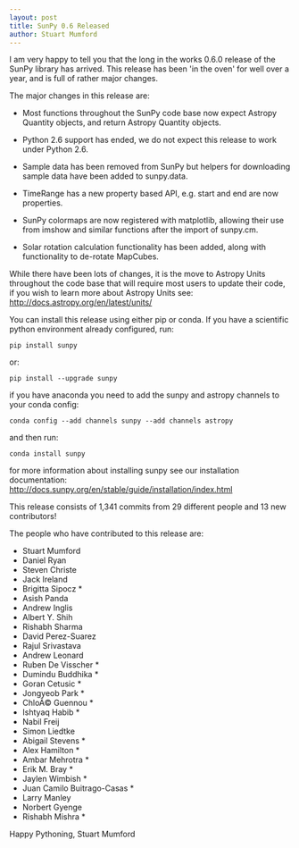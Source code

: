 ```yaml
---
layout: post
title: SunPy 0.6 Released
author: Stuart Mumford
---
```


I am very happy to tell you that the long in the works 0.6.0 release of
the SunPy library has arrived. This release has been 'in the oven' for
well over a year, and is full of rather major changes.


The major changes in this release are:

* Most functions throughout the SunPy code base now expect Astropy
Quantity objects, and return Astropy Quantity objects.

* Python 2.6 support has ended, we do not expect this release to
work under Python 2.6.

* Sample data has been removed from SunPy but helpers for
downloading sample data have been added to sunpy.data.

* TimeRange has a new property based API, e.g. start and end are
now properties.

* SunPy colormaps are now registered with matplotlib, allowing
their use from imshow and similar functions after the import
of sunpy.cm.

* Solar rotation calculation functionality has been added, along
with functionality to de-rotate MapCubes.


While there have been lots of changes, it is the move to Astropy Units
throughout the code base that will require most users to update their
code, if you wish to learn more about Astropy Units see:
http://docs.astropy.org/en/latest/units/


You can install this release using either pip or conda. If you have a
scientific python environment already configured, run:

    pip install sunpy

or:

    pip install --upgrade sunpy

if you have anaconda you need to add the sunpy and astropy channels to
your conda config:

    conda config --add channels sunpy --add channels astropy

and then run:

    conda install sunpy

for more information about installing sunpy see our installation
documentation: http://docs.sunpy.org/en/stable/guide/installation/index.html


This release consists of 1,341 commits from 29 different people and
13 new contributors!

The people who have contributed to this release are:


* Stuart Mumford
* Daniel Ryan
* Steven Christe
* Jack Ireland
* Brigitta Sipocz *
* Asish Panda
* Andrew Inglis
* Albert Y. Shih
* Rishabh Sharma
* David Perez-Suarez
* Rajul Srivastava
* Andrew Leonard
* Ruben De Visscher *
* Dumindu Buddhika *
* Goran Cetusic *
* Jongyeob Park *
* ChloÃ© Guennou *
* Ishtyaq Habib *
* Nabil Freij
* Simon Liedtke
* Abigail Stevens *
* Alex Hamilton *
* Ambar Mehrotra *
* Erik M. Bray *
* Jaylen Wimbish *
* Juan Camilo Buitrago-Casas *
* Larry Manley
* Norbert Gyenge
* Rishabh Mishra *



Happy Pythoning,
Stuart Mumford 

